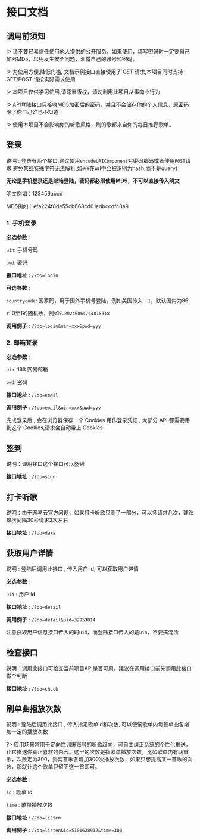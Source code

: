# 接口文档

## 调用前须知

!> 请不要轻易信任使用他人提供的公开服务，如果使用，填写密码时一定要自己加密MD5，以免发生安全问题，泄露自己的账号和密码。

!> 为使用方便,降低门槛, 文档示例接口直接使用了 GET 请求,本项目同时支持 GET/POST 请按实际需求使用 

!> 本项目仅供学习使用,请尊重版权，请勿利用此项目从事商业行为

!> API登陆接口只接收MD5加密后的密码，并且不会储存你的个人信息，原密码除了你自己谁也不知道

!> 使用本项目不会影响你的听歌风格，刷的歌都来自你的每日推荐歌单。

## 登录

说明 : 登录有两个接口,建议使用`encodeURIComponent`对密码编码或者使用`POST`请求,避免某些特殊字符无法解析,如`#`(`#`在url中会被识别为hash,而不是query)

**无论是手机登录还是邮箱登陆，密码都必须使用MD5，不可以直接传入明文**

明文例如：123456abcd

MD5例如：efa224f8de55cb668cd01edbccdfc8a9

### 1. 手机登录

**必选参数 :**

`uin`: 手机号码

`pwd`: 密码

**接口地址 :** `/?do=login`

**可选参数 :** 

`countrycode`: 国家码，用于国外手机号登陆，例如美国传入：`1`，默认国内为86

`r`: 0至1的随机数，例如`0.20246864764818318`

**调用例子 :** `/?do=login&uin=xxx&pwd=yyy`

### 2. 邮箱登录

**必选参数 :**

`uin`: 163 网易邮箱

`pwd`: 密码

**接口地址 :** `/?do=email`

**调用例子 :** `/?do=email&uin=xxx&pwd=yyy`

完成登录后 , 会在浏览器保存一个 Cookies 用作登录凭证 , 大部分 API 都需要用到这个 Cookies,请求会自动带上 Cookies

## 签到

说明：调用接口这个接口可以签到

**接口地址 :** `/?do=sign`

## 打卡听歌

说明：由于网易云官方问题，如果打卡听歌只刷了一部分，可以多请求几次，建议每次间隔30秒请求3次左右

**接口地址 :** `/?do=daka`

## 获取用户详情

说明 : 登陆后调用此接口 , 传入用户 id, 可以获取用户详情

**必选参数 :** 

`uid` : 用户 id

**接口地址 :** `/?do=detail`

**调用例子 :** `/?do=detail&uid=32953014`

注意获取用户信息接口传入的时`uid`，而登陆接口传入的是`uin`，不要搞混淆

## 检查接口

说明：调用此接口可检查当前项目API是否可用，建议在调用接口前先调用此接口做个判断

**接口地址 :** `/?do=check`

## 刷单曲播放次数

说明 : 登陆后调用此接口 , 传入指定歌单id和次数, 可以使该歌单内每首单曲各增加一定的播放次数

?> 应用场景常用于定向性训练账号的听歌趋向，可自主纠正系统的个性化推送，让它推送你真正喜欢的内容。这里的次数是指歌单播放次数，比如歌单内有两首歌，次数定为300，则两首歌各增加300次播放次数，如果只想提高某一首歌的次数，那就让这个歌单只留下这一首即可。

**必选参数 :** 

`id` : 歌单 id

`time` : 歌单播放次数

**接口地址 :** `/?do=listen`

**调用例子 :** `/?do=listen&id=5101628912&time=300`

